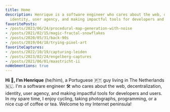 ```yaml
---
title: Home
description: Henrique is a software engineer who cares about the web, decentralization,
  identity, user agency, and making impactful tools for developers and users.
favoritePosts:
- /posts/2023/06/24/procedural-map-generation-with-noise
- /posts/2021/02/15/magic-fractal-snowflakes
- /posts/2020/05/31/back-90s
- /posts/2019/04/18/trying-pixel-art
favoriteCaptures:
- /posts/2022/10/19/capturing-leiden
- /posts/2023/02/24/engelberg-captures
- /posts/2021/06/01/maastricht-ii
noWebmentions: true
---
```


**Hi 👋, I’m Henrique** (he/him), a Portuguese 🇵🇹 guy living in The Netherlands 🇳🇱. I'm a software engineer 🛠 who cares about the web, decentralization, identity, user agency, and making impactful tools for developers and users. In my spare time, I enjoy cycling, taking photographs, programming, or a nice cup of coffee or tea. Welcome to my Internet peninsula!
